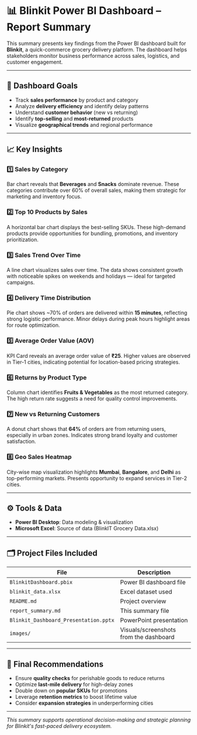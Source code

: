# 📊 Blinkit Power BI Dashboard – Report Summary

This summary presents key findings from the Power BI dashboard built for **Blinkit**, a quick-commerce grocery delivery platform. The dashboard helps stakeholders monitor business performance across sales, logistics, and customer engagement.

---

## 🎯 Dashboard Goals

- Track **sales performance** by product and category
- Analyze **delivery efficiency** and identify delay patterns
- Understand **customer behavior** (new vs returning)
- Identify **top-selling** and **most-returned** products
- Visualize **geographical trends** and regional performance

---

## 📈 Key Insights

### 1️⃣ Sales by Category  
Bar chart reveals that **Beverages** and **Snacks** dominate revenue. These categories contribute over 60% of overall sales, making them strategic for marketing and inventory focus.

### 2️⃣ Top 10 Products by Sales  
A horizontal bar chart displays the best-selling SKUs. These high-demand products provide opportunities for bundling, promotions, and inventory prioritization.

### 3️⃣ Sales Trend Over Time  
A line chart visualizes sales over time. The data shows consistent growth with noticeable spikes on weekends and holidays — ideal for targeted campaigns.

### 4️⃣ Delivery Time Distribution  
Pie chart shows ~70% of orders are delivered within **15 minutes**, reflecting strong logistic performance. Minor delays during peak hours highlight areas for route optimization.

### 5️⃣ Average Order Value (AOV)  
KPI Card reveals an average order value of **₹25**. Higher values are observed in Tier-1 cities, indicating potential for location-based pricing strategies.

### 6️⃣ Returns by Product Type  
Column chart identifies **Fruits & Vegetables** as the most returned category. The high return rate suggests a need for quality control improvements.

### 7️⃣ New vs Returning Customers  
A donut chart shows that **64%** of orders are from returning users, especially in urban zones. Indicates strong brand loyalty and customer satisfaction.

### 8️⃣ Geo Sales Heatmap  
City-wise map visualization highlights **Mumbai**, **Bangalore**, and **Delhi** as top-performing markets. Presents opportunity to expand services in Tier-2 cities.

---

## ⚙️ Tools & Data

- **Power BI Desktop**: Data modeling & visualization  
- **Microsoft Excel**: Source of data (BlinkIT Grocery Data.xlsx)

---

## 🗂 Project Files Included

| File | Description |
|------|-------------|
| `BlinkitDashboard.pbix` | Power BI dashboard file |
| `blinkit_data.xlsx` | Excel dataset used |
| `README.md` | Project overview |
| `report_summary.md` | This summary file |
| `Blinkit_Dashboard_Presentation.pptx` | PowerPoint presentation |
| `images/` | Visuals/screenshots from the dashboard |

---

## 📌 Final Recommendations

- Ensure **quality checks** for perishable goods to reduce returns  
- Optimize **last-mile delivery** for high-delay zones  
- Double down on **popular SKUs** for promotions  
- Leverage **retention metrics** to boost lifetime value  
- Consider **expansion strategies** in underperforming cities

---

_This summary supports operational decision-making and strategic planning for Blinkit's fast-paced delivery ecosystem._

